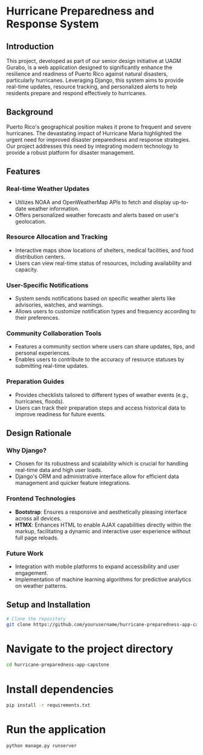 # Hurricane Preparedness and Response System

## Introduction
This project, developed as part of our senior design initiative at UAGM Gurabo, is a web application designed to significantly enhance the resilience and readiness of Puerto Rico against natural disasters, particularly hurricanes. Leveraging Django, this system aims to provide real-time updates, resource tracking, and personalized alerts to help residents prepare and respond effectively to hurricanes.

## Background
Puerto Rico's geographical position makes it prone to frequent and severe hurricanes. The devastating impact of Hurricane Maria highlighted the urgent need for improved disaster preparedness and response strategies. Our project addresses this need by integrating modern technology to provide a robust platform for disaster management.

## Features

### Real-time Weather Updates
- Utilizes NOAA and OpenWeatherMap APIs to fetch and display up-to-date weather information.
- Offers personalized weather forecasts and alerts based on user's geolocation.

### Resource Allocation and Tracking
- Interactive maps show locations of shelters, medical facilities, and food distribution centers.
- Users can view real-time status of resources, including availability and capacity.

### User-Specific Notifications
- System sends notifications based on specific weather alerts like advisories, watches, and warnings.
- Allows users to customize notification types and frequency according to their preferences.

### Community Collaboration Tools
- Features a community section where users can share updates, tips, and personal experiences.
- Enables users to contribute to the accuracy of resource statuses by submitting real-time updates.

### Preparation Guides
- Provides checklists tailored to different types of weather events (e.g., hurricanes, floods).
- Users can track their preparation steps and access historical data to improve readiness for future events.

## Design Rationale

### Why Django?
- Chosen for its robustness and scalability which is crucial for handling real-time data and high user loads.
- Django's ORM and administrative interface allow for efficient data management and quicker feature integrations.

### Frontend Technologies
- **Bootstrap**: Ensures a responsive and aesthetically pleasing interface across all devices.
- **HTMX**: Enhances HTML to enable AJAX capabilities directly within the markup, facilitating a dynamic and interactive user experience without full page reloads.

### Future Work
- Integration with mobile platforms to expand accessibility and user engagement.
- Implementation of machine learning algorithms for predictive analytics on weather patterns.

## Setup and Installation

```bash
# Clone the repository
git clone https://github.com/yourusername/hurricane-preparedness-app-capstone.git
```
# Navigate to the project directory
```bash
cd hurricane-preparedness-app-capstone
```

# Install dependencies
```bash
pip install -r requirements.txt
```

# Run the application
```bash
python manage.py runserver
```
